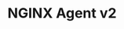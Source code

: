 ---
title: "NGINX Agent v2"
description: "NGINX Agent is a companion daemon for your NGINX Open Source or NGINX Plus instance."
cascade:
    type: agent-v2-migration
---